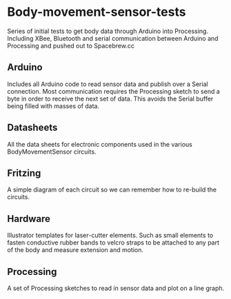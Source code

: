 Body-movement-sensor-tests
==========================

Series of initial tests to get body data through Arduino into Processing. Including XBee, Bluetooth and serial communication between Arduino and Processing and pushed out to Spacebrew.cc

## Arduino
Includes all Arduino code to read sensor data and publish over a Serial connection. 
Most communication requires the Processing sketch to send a byte in order to receive
the next set of data. This avoids the Serial buffer being filled with masses of data.

## Datasheets
All the data sheets for electronic components used in the various BodyMovementSensor circuits.

## Fritzing
A simple diagram of each circuit so we can remember how to re-build the circuits.

## Hardware
Illustrator templates for laser-cutter elements. Such as small elements to fasten conductive rubber bands to velcro straps to be attached to any part of the body and measure extension and motion.

## Processing
A set of Processing sketches to read in sensor data and plot on a line graph. 
